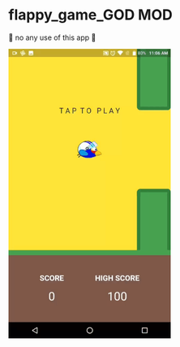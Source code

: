 # flappy_game_GOD MOD
 🛑 no any use of this app 🛑
 
 
<img src="images/goddmodd.gif" height="570" width ="320" >
